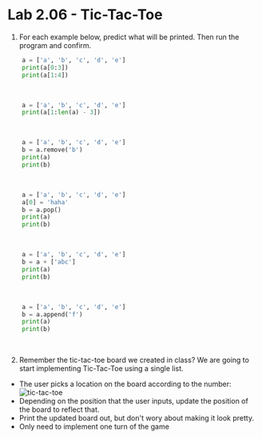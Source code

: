 # Lab 2.06 - Tic-Tac-Toe

1) For each example below, predict what will be printed. Then run the program and confirm. 

```python
    a = ['a', 'b', 'c', 'd', 'e']
    print(a[0:3])
    print(a[1:4])
```
<br>

```python
    a = ['a', 'b', 'c', 'd', 'e']
    print(a[1:len(a) - 3])
```

<br>
    
```python
    a = ['a', 'b', 'c', 'd', 'e']
    b = a.remove('b')
    print(a)
    print(b)
```
<br>
    
```python
    a = ['a', 'b', 'c', 'd', 'e']
    a[0] = 'haha'
    b = a.pop()
    print(a)
    print(b)
```
<br> 
    
```python
    a = ['a', 'b', 'c', 'd', 'e']
    b = a + ['abc']
    print(a)
    print(b)
```
<br>     
    
```python
    a = ['a', 'b', 'c', 'd', 'e']
    b = a.append('f')
    print(a)
    print(b)
```
<br> 

2) Remember the tic-tac-toe board we created in class? We are going to start implementing Tic-Tac-Toe using a single list.

* The user picks a location on the board according to the number: 
    ![tic-tac-toe](https://encrypted-tbn3.gstatic.com/images?q=tbn:ANd9GcRrA_MowUM-KZXl1CpkrQhi8W505dM3cxZG1787i9qFz8KefqFkIQ)
* Depending on the position that the user inputs, update the position of the board to reflect that.
* Print the updated board out, but don't wory about making it look pretty.
* Only need to implement one turn of the game

